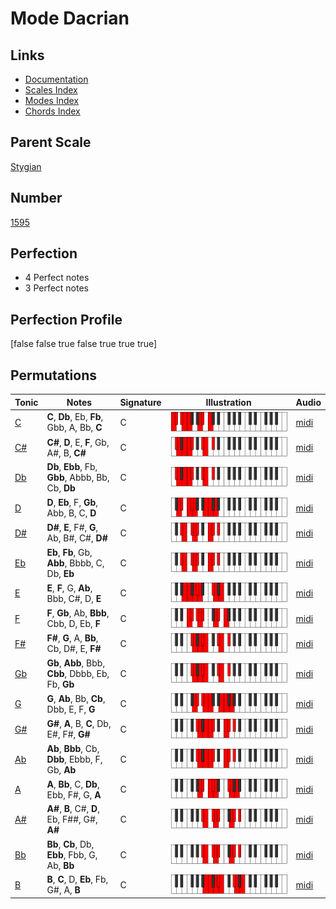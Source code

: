 # Mode Dacrian

## Links

- [Documentation](index.md)
- [Scales Index](Scales.md)
- [Modes Index](Modes.md)
- [Chords Index](Chords.md)

## Parent Scale

[Stygian](ScaleStygian.md)

## Number

[1595](https://ianring.com/musictheory/scales/1595)

## Perfection

- 4 Perfect notes
- 3 Perfect notes

## Perfection Profile

[false false true false true true true]

## Permutations

| Tonic | Notes | Signature | Illustration | Audio |
|-------|-------|-----------|--------------|-------|
| [C](ModeCNaturalDacrian.md) | **C**, **Db**, Eb, **Fb**, Gbb, A, Bb, **C** | C | ![CNaturalDacrian](ModeCNaturalDacrian.png) | [midi](https://github.com/edipermadi/music/blob/main/docs/ModeCNaturalDacrian.mid?raw=true) |
| [C#](ModeCSharpDacrian.md) | **C#**, **D**, E, **F**, Gb, A#, B, **C#** | C | ![CSharpDacrian](ModeCSharpDacrian.png) | [midi](https://github.com/edipermadi/music/blob/main/docs/ModeCSharpDacrian.mid?raw=true) |
| [Db](ModeDFlatDacrian.md) | **Db**, **Ebb**, Fb, **Gbb**, Abbb, Bb, Cb, **Db** | C | ![DFlatDacrian](ModeDFlatDacrian.png) | [midi](https://github.com/edipermadi/music/blob/main/docs/ModeDFlatDacrian.mid?raw=true) |
| [D](ModeDNaturalDacrian.md) | **D**, **Eb**, F, **Gb**, Abb, B, C, **D** | C | ![DNaturalDacrian](ModeDNaturalDacrian.png) | [midi](https://github.com/edipermadi/music/blob/main/docs/ModeDNaturalDacrian.mid?raw=true) |
| [D#](ModeDSharpDacrian.md) | **D#**, **E**, F#, **G**, Ab, B#, C#, **D#** | C | ![DSharpDacrian](ModeDSharpDacrian.png) | [midi](https://github.com/edipermadi/music/blob/main/docs/ModeDSharpDacrian.mid?raw=true) |
| [Eb](ModeEFlatDacrian.md) | **Eb**, **Fb**, Gb, **Abb**, Bbbb, C, Db, **Eb** | C | ![EFlatDacrian](ModeEFlatDacrian.png) | [midi](https://github.com/edipermadi/music/blob/main/docs/ModeEFlatDacrian.mid?raw=true) |
| [E](ModeENaturalDacrian.md) | **E**, **F**, G, **Ab**, Bbb, C#, D, **E** | C | ![ENaturalDacrian](ModeENaturalDacrian.png) | [midi](https://github.com/edipermadi/music/blob/main/docs/ModeENaturalDacrian.mid?raw=true) |
| [F](ModeFNaturalDacrian.md) | **F**, **Gb**, Ab, **Bbb**, Cbb, D, Eb, **F** | C | ![FNaturalDacrian](ModeFNaturalDacrian.png) | [midi](https://github.com/edipermadi/music/blob/main/docs/ModeFNaturalDacrian.mid?raw=true) |
| [F#](ModeFSharpDacrian.md) | **F#**, **G**, A, **Bb**, Cb, D#, E, **F#** | C | ![FSharpDacrian](ModeFSharpDacrian.png) | [midi](https://github.com/edipermadi/music/blob/main/docs/ModeFSharpDacrian.mid?raw=true) |
| [Gb](ModeGFlatDacrian.md) | **Gb**, **Abb**, Bbb, **Cbb**, Dbbb, Eb, Fb, **Gb** | C | ![GFlatDacrian](ModeGFlatDacrian.png) | [midi](https://github.com/edipermadi/music/blob/main/docs/ModeGFlatDacrian.mid?raw=true) |
| [G](ModeGNaturalDacrian.md) | **G**, **Ab**, Bb, **Cb**, Dbb, E, F, **G** | C | ![GNaturalDacrian](ModeGNaturalDacrian.png) | [midi](https://github.com/edipermadi/music/blob/main/docs/ModeGNaturalDacrian.mid?raw=true) |
| [G#](ModeGSharpDacrian.md) | **G#**, **A**, B, **C**, Db, E#, F#, **G#** | C | ![GSharpDacrian](ModeGSharpDacrian.png) | [midi](https://github.com/edipermadi/music/blob/main/docs/ModeGSharpDacrian.mid?raw=true) |
| [Ab](ModeAFlatDacrian.md) | **Ab**, **Bbb**, Cb, **Dbb**, Ebbb, F, Gb, **Ab** | C | ![AFlatDacrian](ModeAFlatDacrian.png) | [midi](https://github.com/edipermadi/music/blob/main/docs/ModeAFlatDacrian.mid?raw=true) |
| [A](ModeANaturalDacrian.md) | **A**, **Bb**, C, **Db**, Ebb, F#, G, **A** | C | ![ANaturalDacrian](ModeANaturalDacrian.png) | [midi](https://github.com/edipermadi/music/blob/main/docs/ModeANaturalDacrian.mid?raw=true) |
| [A#](ModeASharpDacrian.md) | **A#**, **B**, C#, **D**, Eb, F##, G#, **A#** | C | ![ASharpDacrian](ModeASharpDacrian.png) | [midi](https://github.com/edipermadi/music/blob/main/docs/ModeASharpDacrian.mid?raw=true) |
| [Bb](ModeBFlatDacrian.md) | **Bb**, **Cb**, Db, **Ebb**, Fbb, G, Ab, **Bb** | C | ![BFlatDacrian](ModeBFlatDacrian.png) | [midi](https://github.com/edipermadi/music/blob/main/docs/ModeBFlatDacrian.mid?raw=true) |
| [B](ModeBNaturalDacrian.md) | **B**, **C**, D, **Eb**, Fb, G#, A, **B** | C | ![BNaturalDacrian](ModeBNaturalDacrian.png) | [midi](https://github.com/edipermadi/music/blob/main/docs/ModeBNaturalDacrian.mid?raw=true) |
